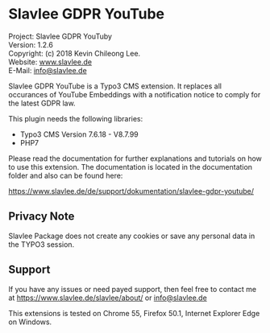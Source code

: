# Slavlee GDPR YouTube
Project: Slavlee GDPR YouTuby<br/>
Version: 1.2.6<br/>
Copyright: (c) 2018 Kevin Chileong Lee.<br/>
Website: www.slavlee.de<br/>
E-Mail: info@slavlee.de<br/>


Slavlee GDPR YouTube is a Typo3 CMS extension. It replaces all occurances of YouTube Embeddings with a notification notice to comply 
for the latest GDPR law.

This plugin needs the following libraries:

- Typo3 CMS Version 7.6.18 - V8.7.99
- PHP7

Please read the documentation for further explanations and tutorials on how to use this extension. 
The documentation is located in the documentation folder and also can be found here:

https://www.slavlee.de/de/support/dokumentation/slavlee-gdpr-youtube/

## Privacy Note
Slavlee Package does not create any cookies or save any personal data in the TYPO3 session.

## Support
If you have any issues or need payed support, then feel free to contact me at https://www.slavlee.de/slavlee/about/ or info@slavlee.de

This extensions is tested on Chrome 55, Firefox 50.1, Internet Explorer Edge on Windows.
